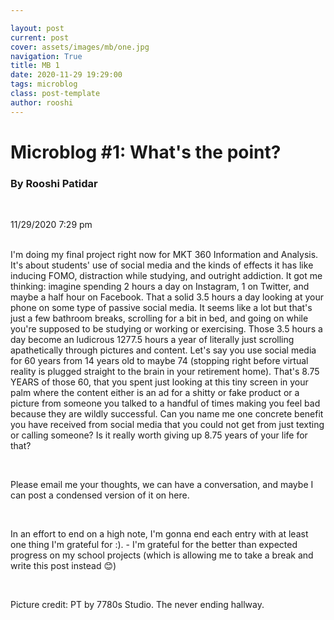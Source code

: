 ```yaml
---

layout: post
current: post
cover: assets/images/mb/one.jpg
navigation: True
title: MB 1
date: 2020-11-29 19:29:00
tags: microblog
class: post-template
author: rooshi
---
```

# Microblog #1: What's the point?
### By Rooshi Patidar

<br>

11/29/2020 7:29 pm

<br>I'm doing my final project right now for MKT 360 Information and Analysis. It's about students' use of social media and the kinds of effects it has like inducing FOMO, distraction while studying, and outright addiction. It got me thinking: imagine spending 2 hours a day on Instagram, 1 on Twitter, and maybe a half hour on Facebook. That a solid 3.5 hours a day looking at your phone on some type of passive social media. It seems like a lot but that's just a few bathroom breaks, scrolling for a bit in bed, and going on while you're supposed to be studying or working or exercising. Those 3.5 hours a day become an ludicrous 1277.5 hours a year of literally just scrolling apathetically through pictures and content. Let's say you use social media for 60 years from 14 years old to maybe 74 (stopping right before virtual reality is plugged straight to the brain in your retirement home). That's 8.75 YEARS of those 60, that you spent just looking at this tiny screen in your palm where the content either is an ad for a shitty or fake product or a picture from someone you talked to a handful of times making you feel bad because they are wildly successful. Can you name me one concrete benefit you have received from social media that you could not get from just texting or calling someone? Is it really worth giving up 8.75 years of your life for that?

<br>

Please email me your thoughts, we can have a conversation, and maybe I can post a condensed version of it on here.

<br>

In an effort to end on a high note, I'm gonna end each entry with at least one thing I'm grateful for :).
 \- I'm grateful for the better than expected progress on my school projects (which is allowing me to take a break and write this post instead 😊)

<br>

Picture credit: PT by 7780s Studio. The never ending hallway.

<br>